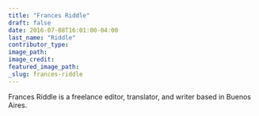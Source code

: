 ```yaml
---
title: "Frances Riddle"
draft: false
date: 2016-07-08T16:01:00-04:00
last_name: "Riddle"
contributor_type:
image_path:
image_credit:
featured_image_path:
_slug: frances-riddle
---
```


Frances Riddle is a freelance editor, translator, and writer based in Buenos Aires.

